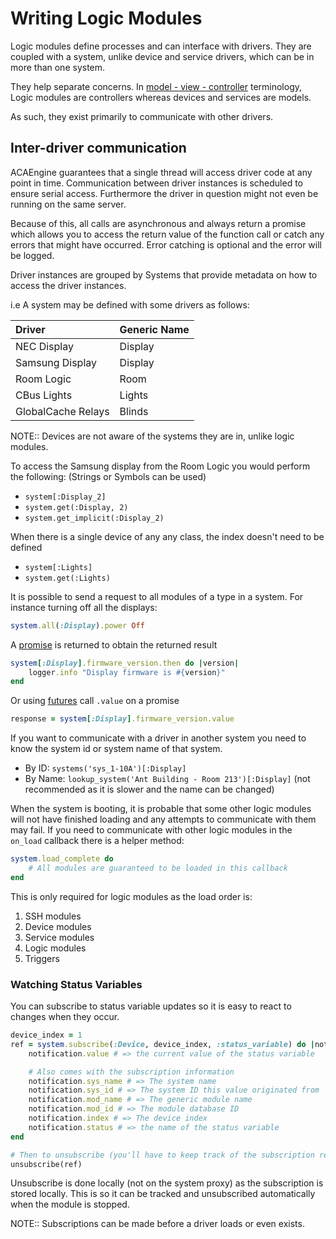 # Writing Logic Modules

Logic modules define processes and can interface with drivers. They are coupled with a system, unlike device and service drivers, which can be in more than one system.

They help separate concerns. In [model - view - controller](https://en.wikipedia.org/wiki/Model%E2%80%93view%E2%80%93controller) terminology, Logic modules are controllers whereas devices and services are models.

As such, they exist primarily to communicate with other drivers.

## Inter-driver communication

ACAEngine guarantees that a single thread will access driver code at any point in time.
Communication between driver instances is scheduled to ensure serial access. Furthermore the driver in question might not even be running on the same server.

Because of this, all calls are asynchronous and always return a promise which allows you to access the return value of the function call or catch any errors that might have occurred. Error catching is optional and the error will be logged.

Driver instances are grouped by Systems that provide metadata on how to access the driver instances.

i.e A system may be defined with some drivers as follows:

| Driver | Generic Name | 
| :---         |     :---     | 
| NEC Display | Display |  
| Samsung Display | Display |  
| Room Logic | Room |  
| CBus Lights | Lights |  
| GlobalCache Relays | Blinds |

NOTE:: Devices are not aware of the systems they are in, unlike logic modules.

To access the Samsung display from the Room Logic you would perform the following: (Strings or Symbols can be used)
* `system[:Display_2]`
* `system.get(:Display, 2)`
* `system.get_implicit(:Display_2)`

When there is a single device of any any class, the index doesn't need to be defined
* `system[:Lights]`
* `system.get(:Lights)`

It is possible to send a request to all modules of a type in a system. For instance turning off all the displays:

```ruby
system.all(:Display).power Off
```

A [promise](http://documentup.com/kriskowal/q/) is returned to obtain the returned result 

```ruby
system[:Display].firmware_version.then do |version|
    logger.info "Display firmware is #{version}"
end
```

Or using [futures](https://msdn.microsoft.com/en-us/library/ff963556.aspx) call `.value` on a promise

```ruby
response = system[:Display].firmware_version.value
```

If you want to communicate with a driver in another system you need to know the system id or system name of that system.

* By ID: `systems('sys_1-10A')[:Display]`
* By Name: `lookup_system('Ant Building - Room 213')[:Display]` (not recommended as it is slower and the name can be changed)


When the system is booting, it is probable that some other logic modules will not have finished loading and any attempts to communicate with them may fail. If you need to communicate with other logic modules in the `on_load` callback there is a helper method:

```ruby
system.load_complete do
    # All modules are guaranteed to be loaded in this callback
end
```

This is only required for logic modules as the load order is:

1. SSH modules
1. Device modules
1. Service modules
1. Logic modules
1. Triggers


### Watching Status Variables

You can subscribe to status variable updates so it is easy to react to changes when they occur.

```ruby
device_index = 1
ref = system.subscribe(:Device, device_index, :status_variable) do |notification|
    notification.value # => the current value of the status variable

    # Also comes with the subscription information
    notification.sys_name # => The system name
    notification.sys_id # => The system ID this value originated from
    notification.mod_name # => The generic module name 
    notification.mod_id # => The module database ID
    notification.index # => The device index
    notification.status # => the name of the status variable
end

# Then to unsubscribe (you'll have to keep track of the subscription reference)
unsubscribe(ref)
```

Unsubscribe is done locally (not on the system proxy) as the subscription is stored locally.
This is so it can be tracked and unsubscribed automatically when the module is stopped.

NOTE:: Subscriptions can be made before a driver loads or even exists.